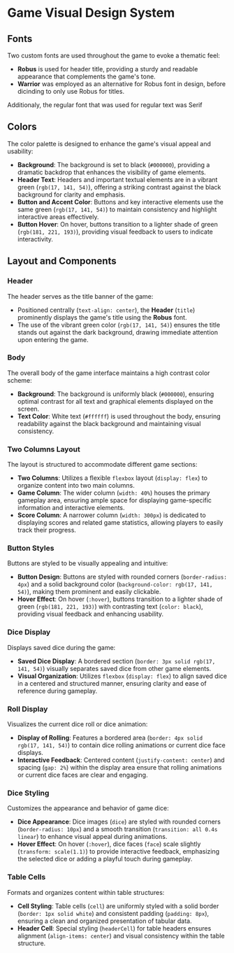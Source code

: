 # Game Visual Design System

## Fonts

Two custom fonts are used throughout the game to evoke a thematic feel:
- **Robus** is used for header title, providing a sturdy and readable appearance that complements the game's tone.
- **Warrior** was employed as an alternative for Robus font in design, before dicinding to only use Robus for titles.

Additionaly, the regular font that was used for regular text was Serif

## Colors

The color palette is designed to enhance the game's visual appeal and usability:
- **Background**: The background is set to black (`#000000`), providing a dramatic backdrop that enhances the visibility of game elements.
- **Header Text**: Headers and important textual elements are in a vibrant green (`rgb(17, 141, 54)`), offering a striking contrast against the black background for clarity and emphasis.
- **Button and Accent Color**: Buttons and key interactive elements use the same green (`rgb(17, 141, 54)`) to maintain consistency and highlight interactive areas effectively.
- **Button Hover**: On hover, buttons transition to a lighter shade of green (`rgb(181, 221, 193)`), providing visual feedback to users to indicate interactivity.

## Layout and Components

### Header

The header serves as the title banner of the game:
- Positioned centrally (`text-align: center`), the **Header** (`title`) prominently displays the game's title using the **Robus** font.
- The use of the vibrant green color (`rgb(17, 141, 54)`) ensures the title stands out against the dark background, drawing immediate attention upon entering the game.

### Body

The overall body of the game interface maintains a high contrast color scheme:
- **Background**: The background is uniformly black (`#000000`), ensuring optimal contrast for all text and graphical elements displayed on the screen.
- **Text Color**: White text (`#ffffff`) is used throughout the body, ensuring readability against the black background and maintaining visual consistency.

### Two Columns Layout

The layout is structured to accommodate different game sections:
- **Two Columns**: Utilizes a flexible `flexbox` layout (`display: flex`) to organize content into two main columns.
- **Game Column**: The wider column (`width: 40%`) houses the primary gameplay area, ensuring ample space for displaying game-specific information and interactive elements.
- **Score Column**: A narrower column (`width: 300px`) is dedicated to displaying scores and related game statistics, allowing players to easily track their progress.

### Button Styles

Buttons are styled to be visually appealing and intuitive:
- **Button Design**: Buttons are styled with rounded corners (`border-radius: 4px`) and a solid background color (`background-color: rgb(17, 141, 54)`), making them prominent and easily clickable.
- **Hover Effect**: On hover (`:hover`), buttons transition to a lighter shade of green (`rgb(181, 221, 193)`) with contrasting text (`color: black`), providing visual feedback and enhancing usability.

### Dice Display

Displays saved dice during the game:
- **Saved Dice Display**: A bordered section (`border: 3px solid rgb(17, 141, 54)`) visually separates saved dice from other game elements.
- **Visual Organization**: Utilizes `flexbox` (`display: flex`) to align saved dice in a centered and structured manner, ensuring clarity and ease of reference during gameplay.

### Roll Display

Visualizes the current dice roll or dice animation:
- **Display of Rolling**: Features a bordered area (`border: 4px solid rgb(17, 141, 54)`) to contain dice rolling animations or current dice face displays.
- **Interactive Feedback**: Centered content (`justify-content: center`) and spacing (`gap: 2%`) within the display area ensure that rolling animations or current dice faces are clear and engaging.

### Dice Styling

Customizes the appearance and behavior of game dice:
- **Dice Appearance**: Dice images (`dice`) are styled with rounded corners (`border-radius: 10px`) and a smooth transition (`transition: all 0.4s linear`) to enhance visual appeal during animations.
- **Hover Effect**: On hover (`:hover`), dice faces (`face`) scale slightly (`transform: scale(1.1)`) to provide interactive feedback, emphasizing the selected dice or adding a playful touch during gameplay.

### Table Cells

Formats and organizes content within table structures:
- **Cell Styling**: Table cells (`cell`) are uniformly styled with a solid border (`border: 1px solid white`) and consistent padding (`padding: 8px`), ensuring a clean and organized presentation of tabular data.
- **Header Cell**: Special styling (`headerCell`) for table headers ensures alignment (`align-items: center`) and visual consistency within the table structure.
